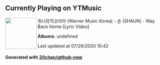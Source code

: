 ## Currently Playing on YTMusic

[<img align="left" width="100" src="https://i.ytimg.com/vi/NyTH_U88bK0/sddefault.jpg?sqp=-oaymwEWCJADEOEBIAQqCghqEJQEGHgg6AJIWg&rs">](https://music.youtube.com/channel/UCLvhr40dgoBcV4XBlOhauNw)

워너뮤직코리아 (Warner Music Korea) - 숀 (SHAUN) - Way Back Home [Lyric Video]

**Albums**: undefined

Last updated at 07/29/2020 10:42

#### Generated with [20chan/github-now](https://github.com/20chan/github-now)


<!--
**20chan/20chan** is a ✨ _special_ ✨ repository because its `README.md` (this file) appears on your GitHub profile.

Here are some ideas to get you started:

- 🔭 I’m currently working on ...
- 🌱 I’m currently learning ...
- 👯 I’m looking to collaborate on ...
- 🤔 I’m looking for help with ...
- 💬 Ask me about ...
- 📫 How to reach me: ...
- 😄 Pronouns: ...
- ⚡ Fun fact: ...
-->
